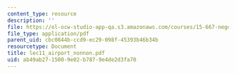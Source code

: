 ```yaml
---
content_type: resource
description: ''
file: https://ol-ocw-studio-app-qa.s3.amazonaws.com/courses/15-667-negotiation-and-conflict-management-spring-2001/ab49ab2715009e02b7879e4de2d3fa70_lec11_airport_nonnon.pdf
file_type: application/pdf
parent_uid: cbc0844b-ccd9-ec29-098f-45393b46b34b
resourcetype: Document
title: lec11_airport_nonnon.pdf
uid: ab49ab27-1500-9e02-b787-9e4de2d3fa70
---
```

